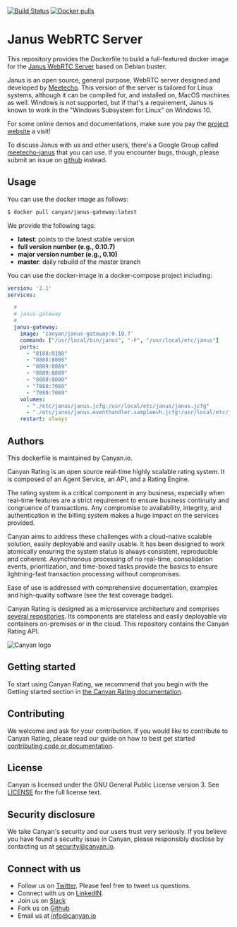 [![Build Status](https://gitlab.com/canyan/janus-gateway-docker/badges/master/pipeline.svg)](https://gitlab.com/canyan/janus-gateway-docker/pipelines) [![Docker pulls](https://img.shields.io/docker/pulls/canyan/janus-gateway.svg?maxAge=3600)](https://hub.docker.com/repository/docker/canyan/janus-gateway)

# Janus WebRTC Server

This repository provides the Dockerfile to build a full-featured docker image for the [Janus WebRTC Server](https://github.com/meetecho/janus-gateway) based on Debian buster.

Janus is an open source, general purpose, WebRTC server designed and developed by [Meetecho](http://www.meetecho.com). This version of the server is tailored for Linux systems, although it can be compiled for, and installed on, MacOS machines as well. Windows is not supported, but if that's a requirement, Janus is known to work in the "Windows Subsystem for Linux" on Windows 10.

For some online demos and documentations, make sure you pay the [project website](https://janus.conf.meetecho.com/) a visit!

To discuss Janus with us and other users, there's a Google Group called [meetecho-janus](https://groups.google.com/forum/#!forum/meetecho-janus) that you can use. If you encounter bugs, though, please submit an issue on [github](https://github.com/meetecho/janus-gateway/issues) instead.

## Usage

You can use the docker image as follows:

```bash
$ docker pull canyan/janus-gateway:latest
```

We provide the following tags:

* **latest**: points to the latest stable version
* **full version number (e.g., 0.10.7)**
* **major version number (e.g., 0.10)**
* **master**: daily rebuild of the master branch

You can use the docker-image in a docker-compose project including:

```yaml
version: '2.1'
services:

  #
  # janus-gateway
  #
  janus-gateway:
    image: 'canyan/janus-gateway:0.10.7'
    command: ["/usr/local/bin/janus", "-F", "/usr/local/etc/janus"]
    ports:
      - "8188:8188"
      - "8088:8088"
      - "8089:8089"
      - "8889:8889"
      - "8000:8000"
      - "7088:7088"
      - "7089:7089"
    volumes:
      - "./etc/janus/janus.jcfg:/usr/local/etc/janus/janus.jcfg"
      - "./etc/janus/janus.eventhandler.sampleevh.jcfg:/usr/local/etc/janus/janus.eventhandler.sampleevh.jcfg"
    restart: always
```

## Authors

This dockerfile is maintained by Canyan.io.

Canyan Rating is an open source real-time highly scalable rating system. It is composed of an Agent Service, an API, and a Rating Engine.

The rating system is a critical component in any business, especially when real-time features are a strict requirement to ensure business continuity and congruence of transactions. Any compromise to availability, integrity, and authentication in the billing system makes a huge impact on the services provided.

Canyan aims to address these challenges with a cloud-native scalable solution, easily deployable and easily usable. It has been designed to work atomically ensuring the system status is always consistent, reproducible and coherent. Asynchronous processing of no real-time, consolidation events, prioritization, and time-boxed tasks provide the basics to ensure lightning-fast transaction processing without compromises.

Ease of use is addressed with comprehensive documentation, examples and high-quality software (see the test coverage badge).

Canyan Rating is designed as a microservice architecture and comprises [several repositories](https://github.com/canyanio). Its components are stateless and easily deployable via containers on-premises or in the cloud. This repository contains the Canyan Rating API.

![Canyan logo](https://canyanio.github.io/rating-integration/canyan-logo.png)

## Getting started

To start using Canyan Rating, we recommend that you begin with the Getting started
section in [the Canyan Rating documentation](https://canyanio.github.io/rating-integration/).

## Contributing

We welcome and ask for your contribution. If you would like to contribute to Canyan Rating, please read our guide on how to best get started [contributing code or documentation](https://canyanio.github.io/rating-integration/contributing/).

## License

Canyan is licensed under the GNU General Public License version 3. See
[LICENSE](https://canyanio.github.io/rating-integration/license/) for the full license text.

## Security disclosure

We take Canyan's security and our users trust very seriously.
If you believe you have found a security issue in Canyan, please responsibly
disclose by contacting us at [security@canyan.io](mailto:security@canyan.io).

## Connect with us

* Follow us on [Twitter](https://twitter.com/canyan_io). Please
  feel free to tweet us questions.
* Connect with us on [LinkedIN](https://www.linkedin.com/company/canyan/).
* Join us on [Slack](http://slack.canyan.io)
* Fork us on [Github](https://github.com/canyanio)
* Email us at [info@canyan.io](mailto:info@canyan.io)
